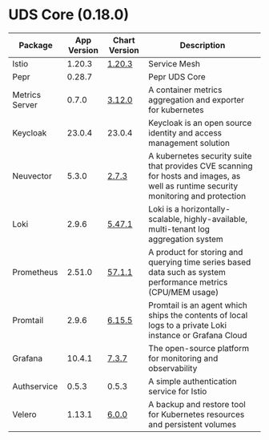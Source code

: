 # UDS Core (0.18.0)

| Package | App Version | Chart Version | Description |
|------|-------------|---------|------|
| Istio | 1.20.3 | [1.20.3](https://istio-release.storage.googleapis.com/charts) | Service Mesh |
| Pepr | 0.28.7 |  | Pepr UDS Core |
| Metrics Server | 0.7.0 | [3.12.0](https://kubernetes-sigs.github.io/metrics-server) | A container metrics aggregation and exporter for kubernetes |
| Keycloak | 23.0.4 | 23.0.4 | Keycloak is an open source identity and access management solution |
| Neuvector | 5.3.0 | [2.7.3](https://neuvector.github.io/neuvector-helm/) | A kubernetes security suite that provides CVE scanning for hosts and images, as well as runtime security monitoring and protection |
| Loki | 2.9.6 | [5.47.1](https://grafana.github.io/helm-charts/) | Loki is a horizontally-scalable, highly-available, multi-tenant log aggregation system |
| Prometheus | 2.51.0 | [57.1.1](https://prometheus-community.github.io/helm-charts) | A product for storing and querying time series based data such as system performance metrics (CPU/MEM usage) |
| Promtail | 2.9.6 | [6.15.5](https://grafana.github.io/helm-charts/) | Promtail is an agent which ships the contents of local logs to a private Loki instance or Grafana Cloud |
| Grafana | 10.4.1 | [7.3.7](https://grafana.github.io/helm-charts/) | The open-source platform for monitoring and observability |
| Authservice | 0.5.3 | 0.5.3 | A simple authentication service for Istio |
| Velero | 1.13.1 | [6.0.0](https://vmware-tanzu.github.io/helm-charts) | A backup and restore tool for Kubernetes resources and persistent volumes |

